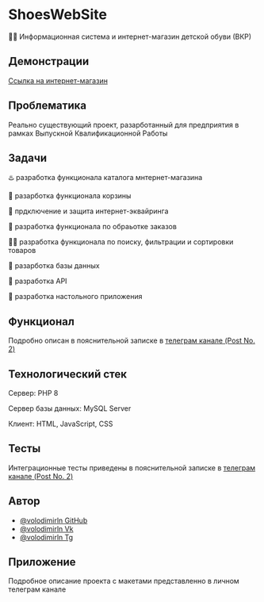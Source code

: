 # ShoesWebSite

👩‍💻 Информационная система и интернет-магазин детской обуви (ВКР)

## Демонстрации 

[Ссылка на интернет-магазин](https://obuvashka23.ru/)


## Проблематика
Реально существующий проект, разарботанный для предприятия в рамках Выпускной Квалификационной Работы 

## Задачи

♨️ разработка функционала каталога мнтернет-магазина

 📂 разарботка функционала корзины 

 🔗 прдключение и защита интернет-эквайринга

🧂 разработка функционала по обраьотке заказов 

 🐕‍🦺 разработка функционала по поиску, фильтрации и сортировки товаров

🧪 разарботка базы данных 

🤖 разработка API

🏃 разработка настольного приложения


## Функционал

Подробно описан в пояснительной записке в [телеграм канале (Post No. 2)](https://t.me/profvolodimirln)

## Технологический стек

Сервер: PHP 8

Сервер базы данных: MySQL Server

Клиент: HTML, JavaScript, CSS

## Тесты

Интеграционные тесты приведены в пояснительной записке в [телеграм канале (Post No. 2)](https://t.me/profvolodimirln)
 
## Автор
- [@volodimirln GitHub](https://github.com/volodimirln)
- [@volodimirln Vk](https://vk.com/volodimirln)
- [@volodimirln Tg](https://t.me/volodimirln)

## Приложение
Подробное описание проекта с макетами представленно в личном телеграм канале
